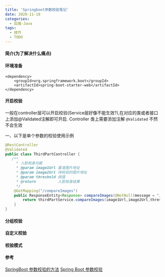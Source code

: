 ```yaml
---
title: 'Springboot参数校验笔记'
date: 2020-11-18
categories: 
  - 后端-Java
tags:
  - 技巧
  - TODO
---
```

#### 简介(为了解决什么痛点)

#### 环境准备

```maven
<dependency>
    <groupId>org.springframework.boot</groupId>
    <artifactId>spring-boot-starter-web</artifactId>
</dependency>
```

#### 开启校验

一般在controller层可以开启校验(Service层好像不能生效?),在对应的类或者接口上添加@Validated注解即可开启.
Controller 类上需要添加注解  `@Validated` 不然不会生效

一、以下是单个参数的校验使用示例

```java
@RestController
@Validated
public class ThirdPartController {
   /**
     * 人脸核身功能
     * @param image1Url 基准图片地址
     * @param image2Url 待校验的图片地址
     * @param threshold 阀值
     * @return          人脸核身结果
     */
    @GetMapping("/compareImages")
    public ResponseEntity<Response> compareImages(@NotNull(message = "人像对比基准图片不能为空") String image1Url, @NotNull(message = "人像对比校验图片不能为空") String image2Url, Double threshold){
        return thirdPartService.compareImages(image1Url,image2Url,threshold);
    }
}
```

#### 分组校验

#### 自定义校验

#### 校验模式

#### 参考

[SpringBoot 参数校验的方法](https://www.cnblogs.com/mooba/p/11276062.html)
[Spring Boot 参数校验](https://www.cnblogs.com/mrchenzheng/p/12165757.html)
